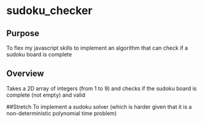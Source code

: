 # sudoku_checker

## Purpose
To flex my javascript skills to implement an algorithm that can check if a sudoku board is complete

## Overview
Takes a 2D array of integers (from 1 to 9) and checks if the sudoku board is complete (not empty) and valid

##Stretch
To implement a sudoku solver (which is harder given that it is a non-deterministic polynomial time problem)

